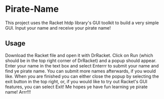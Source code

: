 # Pirate-Name
This project uses the Racket htdp library's GUI toolkit to build a very simple GUI. Input your name and receive your pirate name!

## Usage
Download the Racket file and open it with DrRacket. Click on Run (which should be in the top right corner of DrRacket) and a popup should appear. Enter your name in the text box and select Enterrr to submit your name and find ye pirate name. You can submit more names afterwards, if you would like. When you are finished you can either close the popup by selecting the exit button in the top right, or, if you would like to try out Racket's GUI features, you can select Exit!
Me hopes ye have fun learning ye pirate name! Arrr!!!
